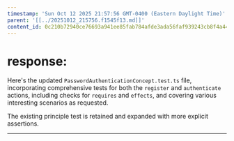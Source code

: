 ```yaml
---
timestamp: 'Sun Oct 12 2025 21:57:56 GMT-0400 (Eastern Daylight Time)'
parent: '[[../20251012_215756.f1545f13.md]]'
content_id: 0c210b72940ce76693a941ee85fab784afde3ada56faf939243cb8f4a4444f8d
---
```


# response:

Here's the updated `PasswordAuthenticationConcept.test.ts` file, incorporating comprehensive tests for both the `register` and `authenticate` actions, including checks for `requires` and `effects`, and covering various interesting scenarios as requested.

The existing principle test is retained and expanded with more explicit assertions.

***
